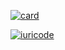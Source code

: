 [![card](https://github-readme-stats.vercel.app/api?username=nicolasecurity&theme=highcontrast&show_icons=true)](https://github.com/iuricode/)

[![iuricode](https://github-readme-stats.vercel.app/api/top-langs/?username=nicolasecurity&hide=html&layout=compact&theme=highcontrast)](https://github.com/iuricode/)
